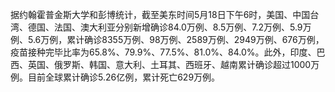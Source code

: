 据约翰霍普金斯大学和彭博统计，截至美东时间5月18日下午6时，美国、中国台湾、德国、法国、澳大利亚分别新增确诊84.0万例、8.5万例、7.2万例、5.9万例、5.6万例，累计确诊8355万例、98万例、2589万例、2949万例、676万例，疫苗接种完毕比率为65.8%、79.9%、77.5%、81.0%、84.0%。此外，印度、巴西、英国、俄罗斯、韩国、意大利、土耳其、西班牙、越南累计确诊超过1000万例。目前全球累计确诊5.26亿例，累计死亡629万例。